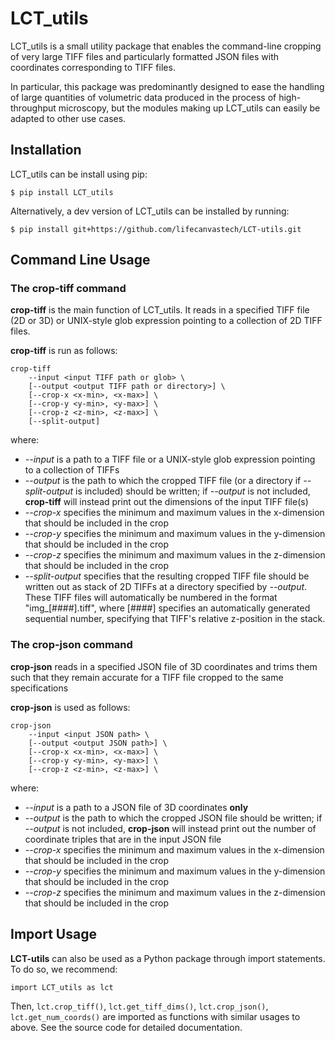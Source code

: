 # LCT_utils
LCT_utils is a small utility package that enables the command-line cropping of very large TIFF files
and particularly formatted JSON files with coordinates corresponding to TIFF files. 

In particular, this package was predominantly designed to ease the handling of large quantities of
volumetric data produced in the process of high-throughput microscopy, but the modules making up LCT_utils
can easily be adapted to other use cases. 

## Installation
LCT_utils can be install using pip:

`$ pip install LCT_utils`

Alternatively, a dev version of LCT_utils can be installed by running:

`$ pip install git+https://github.com/lifecanvastech/LCT-utils.git`

## Command Line Usage
### The crop-tiff command
**crop-tiff** is the main function of LCT_utils. It reads in a specified TIFF file (2D or 3D) or UNIX-style
glob expression pointing to a collection of 2D TIFF files. 
    
**crop-tiff** is run as follows:
    
    crop-tiff 
        --input <input TIFF path or glob> \
        [--output <output TIFF path or directory>] \
        [--crop-x <x-min>, <x-max>] \
        [--crop-y <y-min>, <y-max>] \
        [--crop-z <z-min>, <z-max>] \
        [--split-output]

where:
* *--input* is a path to a TIFF file or a UNIX-style glob expression pointing to a collection of TIFFs 
* *--output* is the path to which the cropped TIFF file (or a directory if *--split-output* is included)
 should be written; if *--output* is not included, **crop-tiff** will instead print out the dimensions
 of the input TIFF file(s)
* *--crop-x* specifies the minimum and maximum values in the x-dimension that should be included
in the crop
* *--crop-y* specifies the minimum and maximum values in the y-dimension that should be included
in the crop
* *--crop-z* specifies the minimum and maximum values in the z-dimension that should be included
in the crop
* *--split-output* specifies that the resulting cropped TIFF file should be written out as stack of
2D TIFFs at a directory specified by *--output*. These TIFF files will automatically be numbered
in the format "img_[####].tiff", where [####] specifies an automatically generated sequential number,
specifying that TIFF's relative z-position in the stack. 


### The crop-json command
**crop-json** reads in a specified JSON file of 3D coordinates and trims them such that they 
remain accurate for a TIFF file cropped to the same specifications

**crop-json** is used as follows:

    crop-json
        --input <input JSON path> \
        [--output <output JSON path>] \
        [--crop-x <x-min>, <x-max>] \
        [--crop-y <y-min>, <y-max>] \
        [--crop-z <z-min>, <z-max>] \

where:
* *--input* is a path to a JSON file of 3D coordinates **only** 
* *--output* is the path to which the cropped JSON file should be written; 
if *--output* is not included, **crop-json** will instead print out the number of coordinate triples that
are in the input JSON file
* *--crop-x* specifies the minimum and maximum values in the x-dimension that should be included
in the crop
* *--crop-y* specifies the minimum and maximum values in the y-dimension that should be included
in the crop
* *--crop-z* specifies the minimum and maximum values in the z-dimension that should be included
in the crop


## Import Usage
**LCT-utils** can also be used as a Python package through import statements. To do so, we recommend:
   
    import LCT_utils as lct
 
 Then, `lct.crop_tiff()`, `lct.get_tiff_dims()`, `lct.crop_json()`, `lct.get_num_coords()` are imported
 as functions with similar usages to above. See the source code for detailed documentation. 

